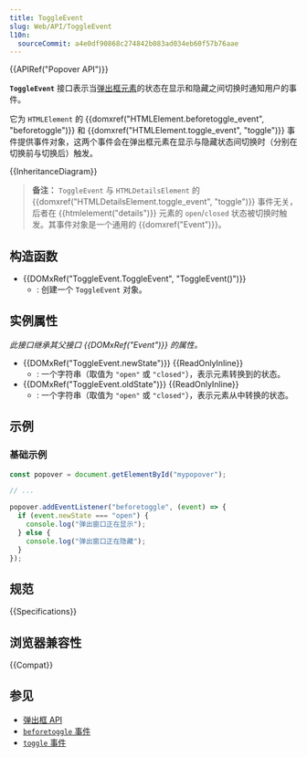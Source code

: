 ```yaml
---
title: ToggleEvent
slug: Web/API/ToggleEvent
l10n:
  sourceCommit: a4e0df90868c274842b083ad034eb60f57b76aae
---
```


{{APIRef("Popover API")}}

**`ToggleEvent`** 接口表示当[弹出框元素](/zh-CN/docs/Web/API/Popover_API)的状态在显示和隐藏之间切换时通知用户的事件。

它为 `HTMLElement` 的 {{domxref("HTMLElement.beforetoggle_event", "beforetoggle")}} 和 {{domxref("HTMLElement.toggle_event", "toggle")}} 事件提供事件对象，这两个事件会在弹出框元素在显示与隐藏状态间切换时（分别在切换前与切换后）触发。

{{InheritanceDiagram}}

> **备注：** `ToggleEvent` 与 `HTMLDetailsElement` 的 {{domxref("HTMLDetailsElement.toggle_event", "toggle")}} 事件无关，后者在 {{htmlelement("details")}} 元素的 `open`/`closed` 状态被切换时触发。其事件对象是一个通用的 {{domxref("Event")}}。

## 构造函数

- {{DOMxRef("ToggleEvent.ToggleEvent", "ToggleEvent()")}}
  - : 创建一个 `ToggleEvent` 对象。

## 实例属性

_此接口继承其父接口 {{DOMxRef("Event")}} 的属性。_

- {{DOMxRef("ToggleEvent.newState")}} {{ReadOnlyInline}}
  - : 一个字符串（取值为 `"open"` 或 `"closed"`），表示元素转换到的状态。
- {{DOMxRef("ToggleEvent.oldState")}} {{ReadOnlyInline}}
  - : 一个字符串（取值为 `"open"` 或 `"closed"`），表示元素从中转换的状态。

## 示例

### 基础示例

```js
const popover = document.getElementById("mypopover");

// ...

popover.addEventListener("beforetoggle", (event) => {
  if (event.newState === "open") {
    console.log("弹出窗口正在显示");
  } else {
    console.log("弹出窗口正在隐藏");
  }
});
```

## 规范

{{Specifications}}

## 浏览器兼容性

{{Compat}}

## 参见

- [弹出框 API](/zh-CN/docs/Web/API/Popover_API)
- [`beforetoggle` 事件](/zh-CN/docs/Web/API/HTMLElement/beforetoggle_event)
- [`toggle` 事件](/zh-CN/docs/Web/API/HTMLElement/toggle_event)
